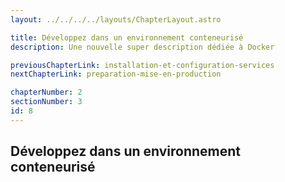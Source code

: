 ```yaml
---
layout: ../../../../layouts/ChapterLayout.astro

title: Développez dans un environnement conteneurisé
description: Une nouvelle super description dédiée à Docker

previousChapterLink: installation-et-configuration-services
nextChapterLink: preparation-mise-en-production

chapterNumber: 2
sectionNumber: 3
id: 8
---
```


<article>

# Développez dans un environnement conteneurisé



</article>
